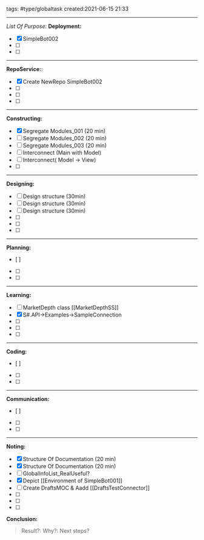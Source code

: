 tags: #type/globaltask 
created:2021-06-15 21:33
___
_List Of Purpose_:
**Deployment:**
- [x] SimpleBot002
- [ ] 
- [ ] 
___
 **RepoService:**:
- [x] Create NewRepo SimpleBot002
- [ ] 
- [ ] 
- [ ] 
___
**Constructing:**
- [x] Segregate Modules_001  (20 min)
- [ ] Segregate Modules_002  (20 min)
- [ ] Segregate Modules_003  (20 min)
- [ ] Interconnect (Main with Model)
- [ ] Interconnect( Model -> View)
- [ ] 
___
**Designing:**
- [ ] Design structure (30min)
- [ ] Design structure (30min)
- [ ] Design structure (30min)
- [ ] 
- [ ] 
- [ ] 
___
**Planning:**
- [ ] 
- [ ] 
- [ ] 
___
**Learning:**
- [ ] MarketDepth class [[MarketDepthSS]]
- [x] S#.API->Examples->SampleConnection
- [ ] 
- [ ] 
- [ ] 
___
**Coding:**
- [ ] 
- [ ] 
- [ ] 
___
**Communication:**
- [ ] 
- [ ] 
- [ ] 
___
**Noting:**
- [x] Structure Of Documentation (20 min)
- [x] Structure Of Documentation (20 min)
- [ ] GlobalInfoList_RealUseful?
- [x] Depict [[Environment of SimpleBot001]]
- [ ] Create DraftsMOC & Aadd [[DraftsTestConnector]]
- [ ] 
- [ ] 
- [ ] 

**Conclusion:**
> Result?:
> Why?:
> Next steps?
